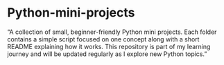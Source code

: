 # Python-mini-projects
“A collection of small, beginner-friendly Python mini projects. Each folder contains a simple script focused on one concept along with a short README explaining how it works. This repository is part of my learning journey and will be updated regularly as I explore new Python topics.”
